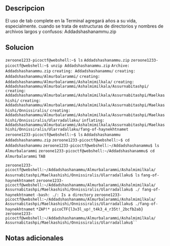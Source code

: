 ## Descripcion 

El uso de tab complete en la Terminal agregará años a su vida, especialmente. cuando se trata de estructuras de directorios y nombres de archivos largos y confusos: Addadshashanammu.zip
## Solucion

`zeroone1233-picoctf@webshell:~$ ls`
`Addadshashanammu.zip`
`zeroone1233-picoctf@webshell:~$ unzip Addadshashanammu.zip`
`Archive:  Addadshashanammu.zip`
   `creating: Addadshashanammu/`
   `creating: Addadshashanammu/Almurbalarammi/`
   `creating: Addadshashanammu/Almurbalarammi/Ashalmimilkala/`
   `creating: Addadshashanammu/Almurbalarammi/Ashalmimilkala/Assurnabitashpi/`
   `creating: Addadshashanammu/Almurbalarammi/Ashalmimilkala/Assurnabitashpi/Maelkashishi/`
   `creating: Addadshashanammu/Almurbalarammi/Ashalmimilkala/Assurnabitashpi/Maelkashishi/Onnissiralis/`
   `creating: Addadshashanammu/Almurbalarammi/Ashalmimilkala/Assurnabitashpi/Maelkashishi/Onnissiralis/Ularradallaku/`
  `inflating: Addadshashanammu/Almurbalarammi/Ashalmimilkala/Assurnabitashpi/Maelkashishi/Onnissiralis/Ularradallaku/fang-of-haynekhtnamet`  
`zeroone1233-picoctf@webshell:~$ ls`
`Addadshashanammu  Addadshashanammu.zip`
`zeroone1233-picoctf@webshell:~$ cd Addadshashanammu`
`zeroone1233-picoctf@webshell:~/Addadshashanammu$ ls`
`Almurbalarammi`
`zeroone1233-picoctf@webshell:~/Addadshashanammu$ cd Almurbalarammi`
`TAB`

`zeroone1233-picoctf@webshell:~/Addadshashanammu/Almurbalarammi/Ashalmimilkala/`
`Assurnabitashpi/Maelkashishi/Onnissiralis/Ularradallaku$ ls`
`fang-of-haynekhtnamet`
`zeroone1233-picoctf@webshell:~/Addadshashanammu/Almurbalarammi/Ashalmimilkala/`
`Assurnabitashpi/Maelkashishi/Onnissiralis/Ularradallaku$ ./ fang-of-haynekhtnamet`
`-bash: ./: Is a directory`
`zeroone1233-picoctf@webshell:~/Addadshashanammu/Almurbalarammi/Ashalmimilkala/`
`Assurnabitashpi/Maelkashishi/Onnissiralis/Ularradallaku$ ./fang-of-haynekhtnamet`
`*ZAP!* picoCTF{l3v3l_up!_t4k3_4_r35t!_2bcfb2ab}`
`zeroone1233-picoctf@webshell:~/Addadshashanammu/Almurbalarammi/Ashalmimilkala/`
`Assurnabitashpi/Maelkashishi/Onnissiralis/Ularradallaku$`` 
`
## Notas adicionales

